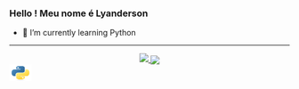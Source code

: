 ###  Hello ! Meu nome é Lyanderson
- 🌱 I’m currently learning Python
----------------------------------------------------------------------------------------------------------------------------------------------
<div align="center">
<a href="https://beacons.al/Lyanderson">
<img height="180em" src="https://github-readme-stats.vercel.app/api?username=Lyanderson-SR&show_icons=true&theme=radical&include_all_commits=true&icon_color=00FFF7&title_color=00FFF7&bg_color=000000"/>  
<img align="center" height="140em" src="https://github-readme-stats.vercel.app/api/top-langs/?username=Lyanderson-SR&layout=compact&icon_color=00FFF7&title_color=00FFF7&bg_color=000000")/>
</div>
<img align="center" alt="Lyanderson-Python" height="30" width="40" src="https://raw.githubusercontent.com/devicons/devicon/master/icons/python/python-original.svg">
